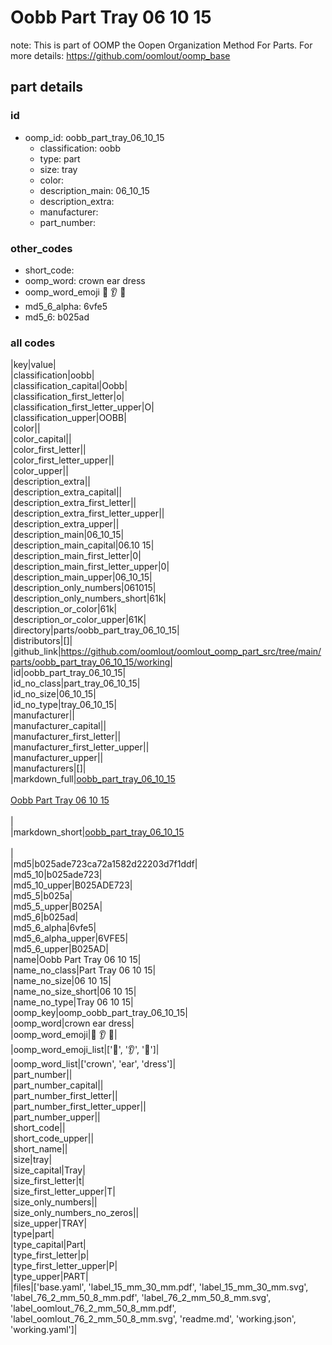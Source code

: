 # Oobb Part Tray 06 10 15  

note: This is part of OOMP the Oopen Organization Method For Parts. For more details: https://github.com/oomlout/oomp_base

##  part details





### id
* oomp_id: oobb_part_tray_06_10_15
  * classification: oobb
  * type: part
  * size: tray
  * color: 
  * description_main: 06_10_15
  * description_extra: 
  * manufacturer: 
  * part_number: 

### other_codes
* short_code: 
* oomp_word: crown ear dress
* oomp_word_emoji :crown: :ear: :dress:
* md5_6_alpha: 6vfe5
* md5_6: b025ad

### all codes 
|key|value|  
|classification|oobb|  
|classification_capital|Oobb|  
|classification_first_letter|o|  
|classification_first_letter_upper|O|  
|classification_upper|OOBB|  
|color||  
|color_capital||  
|color_first_letter||  
|color_first_letter_upper||  
|color_upper||  
|description_extra||  
|description_extra_capital||  
|description_extra_first_letter||  
|description_extra_first_letter_upper||  
|description_extra_upper||  
|description_main|06_10_15|  
|description_main_capital|06.10 15|  
|description_main_first_letter|0|  
|description_main_first_letter_upper|0|  
|description_main_upper|06_10_15|  
|description_only_numbers|061015|  
|description_only_numbers_short|61k|  
|description_or_color|61k|  
|description_or_color_upper|61K|  
|directory|parts/oobb_part_tray_06_10_15|  
|distributors|[]|  
|github_link|https://github.com/oomlout/oomlout_oomp_part_src/tree/main/parts/oobb_part_tray_06_10_15/working|  
|id|oobb_part_tray_06_10_15|  
|id_no_class|part_tray_06_10_15|  
|id_no_size|06_10_15|  
|id_no_type|tray_06_10_15|  
|manufacturer||  
|manufacturer_capital||  
|manufacturer_first_letter||  
|manufacturer_first_letter_upper||  
|manufacturer_upper||  
|manufacturers|[]|  
|markdown_full|[oobb_part_tray_06_10_15](https://github.com/oomlout/oomlout_oomp_part_src/tree/main/parts/oobb_part_tray_06_10_15/working)<br>[](https://github.com/oomlout/oomlout_oomp_part_src/tree/main/parts/oobb_part_tray_06_10_15/working)<br>[Oobb Part Tray 06 10 15](https://github.com/oomlout/oomlout_oomp_part_src/tree/main/parts/oobb_part_tray_06_10_15/working)<br><br>|  
|markdown_short|[oobb_part_tray_06_10_15](https://github.com/oomlout/oomlout_oomp_part_src/tree/main/parts/oobb_part_tray_06_10_15/working)<br><br>|  
|md5|b025ade723ca72a1582d22203d7f1ddf|  
|md5_10|b025ade723|  
|md5_10_upper|B025ADE723|  
|md5_5|b025a|  
|md5_5_upper|B025A|  
|md5_6|b025ad|  
|md5_6_alpha|6vfe5|  
|md5_6_alpha_upper|6VFE5|  
|md5_6_upper|B025AD|  
|name|Oobb Part Tray 06 10 15|  
|name_no_class|Part Tray 06 10 15|  
|name_no_size|06 10 15|  
|name_no_size_short|06 10 15|  
|name_no_type|Tray 06 10 15|  
|oomp_key|oomp_oobb_part_tray_06_10_15|  
|oomp_word|crown ear dress|  
|oomp_word_emoji|:crown: :ear: :dress:|  
|oomp_word_emoji_list|[':crown:', ':ear:', ':dress:']|  
|oomp_word_list|['crown', 'ear', 'dress']|  
|part_number||  
|part_number_capital||  
|part_number_first_letter||  
|part_number_first_letter_upper||  
|part_number_upper||  
|short_code||  
|short_code_upper||  
|short_name||  
|size|tray|  
|size_capital|Tray|  
|size_first_letter|t|  
|size_first_letter_upper|T|  
|size_only_numbers||  
|size_only_numbers_no_zeros||  
|size_upper|TRAY|  
|type|part|  
|type_capital|Part|  
|type_first_letter|p|  
|type_first_letter_upper|P|  
|type_upper|PART|  
|files|['base.yaml', 'label_15_mm_30_mm.pdf', 'label_15_mm_30_mm.svg', 'label_76_2_mm_50_8_mm.pdf', 'label_76_2_mm_50_8_mm.svg', 'label_oomlout_76_2_mm_50_8_mm.pdf', 'label_oomlout_76_2_mm_50_8_mm.svg', 'readme.md', 'working.json', 'working.yaml']|  
